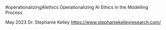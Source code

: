 #operationalizingAIethics
Operationalizing AI Ethics in the Modelling Process 

May 2023
Dr. Stephanie Kelley
https://www.stephaniekelleyresearch.com/
